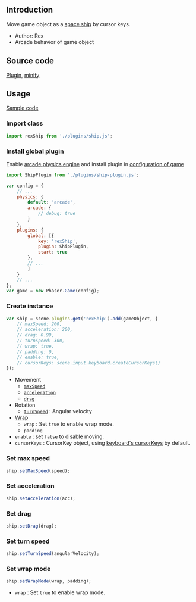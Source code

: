 ## Introduction

Move game object as a [space ship](https://labs.phaser.io/view.html?src=src\physics\arcade\asteroids%20movement.js) by cursor keys.

- Author: Rex
- Arcade behavior of game object

## Source code

[Plugin](https://github.com/rexrainbow/phaser3-rex-notes/blob/master/plugins/ship-plugin.js), [minify](https://github.com/rexrainbow/phaser3-rex-notes/blob/master/dist/rexshipplugin.min.js)

## Usage

[Sample code](https://github.com/rexrainbow/phaser3-rex-notes/tree/master/examples/ship)

 

### Import class

```javascript
import rexShip from './plugins/ship.js';
```

### Install global plugin

Enable [arcade physics engine](arcade-world.md) and install plugin in [configuration of game](game.md#configuration)

```javascript
import ShipPlugin from './plugins/ship-plugin.js';

var config = {
    // ...
    physics: {
        default: 'arcade',
        arcade: {
            // debug: true
        }
    },
    plugins: {
        global: [{
            key: 'rexShip',
            plugin: ShipPlugin,
            start: true
        },
        // ...
        ]
    }
    // ...
};
var game = new Phaser.Game(config);
```

### Create instance

```javascript
var ship = scene.plugins.get('rexShip').add(gameObject, {
    // maxSpeed: 200,
    // acceleration: 200,
    // drag: 0.99,
    // turnSpeed: 300,
    // wrap: true,
    // padding: 0,
    // enable: true,
    // cursorKeys: scene.input.keyboard.createCursorKeys()
});
```

- Movement
    - [`maxSpeed`](arcade-body.md#max-speed)
    - [`acceleration`](arcade-body.md#acceleration)
    - [`drag`](arcade-body.md#drag)
- Rotation
    - [`turnSpeed`](arcade-body.md#angular-velocity) : Angular velocity
- [Wrap](arcade-world.md#wrap)
    - `wrap` : Set `true` to enable wrap mode.
    - `padding`
- `enable` : set `false` to disable moving.
- `cursorKeys` : CursorKey object, using [keyboard's cursorKeys](keyboardevents.md#get-state-of-cursorkeys) by default.

### Set max speed

```javascript
ship.setMaxSpeed(speed);
```

### Set acceleration

```javascript
ship.setAcceleration(acc);
```

### Set drag

```javascript
ship.setDrag(drag);
```

### Set turn speed

```javascript
ship.setTurnSpeed(angularVelocity);
```

### Set wrap mode

```javascript
ship.setWrapMode(wrap, padding);
```

- `wrap` : Set `true` to enable wrap mode.